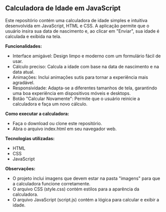 ## Calculadora de Idade em JavaScript
Este repositório contém uma calculadora de idade simples e intuitiva desenvolvida em JavaScript, HTML e CSS. A aplicação permite que o usuário insira sua data de nascimento e, ao clicar em "Enviar", sua idade é calculada e exibida na tela.

**Funcionalidades:**

* Interface amigável: Design limpo e moderno com um formulário fácil de usar.
* Cálculo preciso: Calcula a idade com base na data de nascimento e na data atual.
* Animações: Inclui animações sutis para tornar a experiência mais agradável.
* Responsividade: Adapta-se a diferentes tamanhos de tela, garantindo uma boa experiência em dispositivos móveis e desktops.
* Botão "Calcular Novamente": Permite que o usuário reinicie a calculadora e faça um novo cálculo.

**Como executar a calculadora:**

* Faça o download ou clone este repositório.
* Abra o arquivo index.html em seu navegador web.

**Tecnologias utilizadas:**

* HTML
* CSS
* JavaScript

**Observações:**

* O projeto inclui imagens que devem estar na pasta "imagens" para que a calculadora funcione corretamente.
* O arquivo CSS (style.css) contém estilos para a aparência da calculadora.
* O arquivo JavaScript (script.js) contém a lógica para calcular e exibir a idade.
